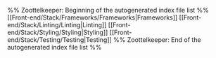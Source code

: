 %% Zoottelkeeper: Beginning of the autogenerated index file list  %%
 [[Front-end/Stack/Frameworks/Frameworks|Frameworks]]
 [[Front-end/Stack/Linting/Linting|Linting]]
 [[Front-end/Stack/Styling/Styling|Styling]]
 [[Front-end/Stack/Testing/Testing|Testing]]
%% Zoottelkeeper: End of the autogenerated index file list  %%
